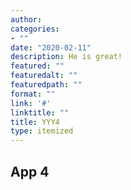 ```yaml
---
author: 
categories:
- ""
date: "2020-02-11"
description: He is great!
featured: ""
featuredalt: ""
featuredpath: ""
format: ""
link: '#'
linktitle: ""
title: YYY4
type: itemized
---
```


## App 4
